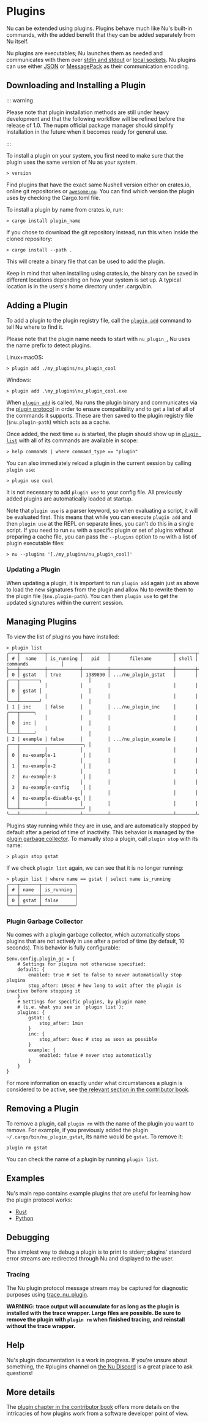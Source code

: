 # Plugins

Nu can be extended using plugins. Plugins behave much like Nu's built-in commands, with the added benefit that they can be added separately from Nu itself.

Nu plugins are executables; Nu launches them as needed and communicates with them over [stdin and stdout](https://en.wikipedia.org/wiki/Standard_streams) or [local sockets](https://en.wikipedia.org/wiki/Inter-process_communication). Nu plugins can use either [JSON](https://www.json.org/) or [MessagePack](https://msgpack.org/) as their communication encoding.

## Downloading and Installing a Plugin

::: warning

Please note that plugin installation methods are still under heavy development and that the following workflow will be refined before the release of 1.0. The nupm official package manager should simplify installation in the future when it becomes ready for general use.

:::

To install a plugin on your system, you first need to make sure that the plugin uses the same version of Nu as your system.

```nu
> version
```

Find plugins that have the exact same Nushell version either on crates.io, online git repositories or [`awesome-nu`](https://github.com/nushell/awesome-nu/blob/main/plugin_details.md). You can find which version the plugin uses by checking the Cargo.toml file.

To install a plugin by name from crates.io, run:

```nu
> cargo install plugin_name
```

If you chose to download the git repository instead, run this when inside the cloned repository:

```nu
> cargo install --path .
```

This will create a binary file that can be used to add the plugin.

Keep in mind that when installing using crates.io, the binary can be saved in different locations depending on how your system is set up. A typical location is in the users's home directory under .cargo/bin.

## Adding a Plugin

To add a plugin to the plugin registry file, call the [`plugin add`](/commands/docs/plugin_add.md) command to tell Nu where to find it.

Please note that the plugin name needs to start with `nu_plugin_`, Nu uses the name prefix to detect plugins.

Linux+macOS:

```nu
> plugin add ./my_plugins/nu_plugin_cool
```

Windows:

```nu
> plugin add .\my_plugins\nu_plugin_cool.exe
```

When [`plugin add`](/commands/docs/plugin_add.md) is called, Nu runs the plugin binary and communicates via the [plugin protocol](/contributor-book/plugin_protocol_reference.md) in order to ensure compatibility and to get a list of all of the commands it supports. These are then saved to the plugin registry file (`$nu.plugin-path`) which acts as a cache.

Once added, the next time `nu` is started, the plugin should show up in [`plugin list`](/commands/docs/plugin_list.md) with all of its commands are available in scope:

```nu
> help commands | where command_type == "plugin"
```

You can also immediately reload a plugin in the current session by calling `plugin use`:

```nu
> plugin use cool
```

It is not necessary to add `plugin use` to your config file. All previously added plugins are automatically loaded at startup.

Note that `plugin use` is a parser keyword, so when evaluating a script, it will be evaluated first. This means that while you can execute `plugin add` and then `plugin use` at the REPL on separate lines, you can't do this in a single script. If you need to run `nu` with a specific plugin or set of plugins without preparing a cache file, you can pass the `--plugins` option to `nu` with a list of plugin executable files:

```nu
> nu --plugins '[./my_plugins/nu_plugin_cool]'
```

### Updating a Plugin

When updating a plugin, it is important to run `plugin add` again just as above to load the new signatures from the plugin and allow Nu to rewrite them to the plugin file (`$nu.plugin-path`). You can then `plugin use` to get the updated signatures within the current session.

## Managing Plugins

To view the list of plugins you have installed:

```nu
> plugin list
╭───┬─────────┬────────────┬─────────┬───────────────────────┬───────┬───────────────────────────────╮
│ # │  name   │ is_running │   pid   │       filename        │ shell │           commands            │
├───┼─────────┼────────────┼─────────┼───────────────────────┼───────┼───────────────────────────────┤
│ 0 │ gstat   │ true       │ 1389890 │ .../nu_plugin_gstat   │       │ ╭───┬───────╮                 │
│   │         │            │         │                       │       │ │ 0 │ gstat │                 │
│   │         │            │         │                       │       │ ╰───┴───────╯                 │
│ 1 │ inc     │ false      │         │ .../nu_plugin_inc     │       │ ╭───┬─────╮                   │
│   │         │            │         │                       │       │ │ 0 │ inc │                   │
│   │         │            │         │                       │       │ ╰───┴─────╯                   │
│ 2 │ example │ false      │         │ .../nu_plugin_example │       │ ╭───┬───────────────────────╮ │
│   │         │            │         │                       │       │ │ 0 │ nu-example-1          │ │
│   │         │            │         │                       │       │ │ 1 │ nu-example-2          │ │
│   │         │            │         │                       │       │ │ 2 │ nu-example-3          │ │
│   │         │            │         │                       │       │ │ 3 │ nu-example-config     │ │
│   │         │            │         │                       │       │ │ 4 │ nu-example-disable-gc │ │
│   │         │            │         │                       │       │ ╰───┴───────────────────────╯ │
╰───┴─────────┴────────────┴─────────┴───────────────────────┴───────┴───────────────────────────────╯
```

Plugins stay running while they are in use, and are automatically stopped by default after a period of time of inactivity. This behavior is managed by the [plugin garbage collector](#plugin-garbage-collector). To manually stop a plugin, call `plugin stop` with its name:

```nu
> plugin stop gstat
```

If we check `plugin list` again, we can see that it is no longer running:

```nu
> plugin list | where name == gstat | select name is_running
╭───┬───────┬────────────╮
│ # │ name  │ is_running │
├───┼───────┼────────────┤
│ 0 │ gstat │ false      │
╰───┴───────┴────────────╯
```

### Plugin Garbage Collector

Nu comes with a plugin garbage collector, which automatically stops plugins that are not actively in use after a period of time (by default, 10 seconds). This behavior is fully configurable:

```nu
$env.config.plugin_gc = {
    # Settings for plugins not otherwise specified:
    default: {
        enabled: true # set to false to never automatically stop plugins
        stop_after: 10sec # how long to wait after the plugin is inactive before stopping it
    }
    # Settings for specific plugins, by plugin name
    # (i.e. what you see in `plugin list`):
    plugins: {
        gstat: {
            stop_after: 1min
        }
        inc: {
            stop_after: 0sec # stop as soon as possible
        }
        example: {
            enabled: false # never stop automatically
        }
    }
}
```

For more information on exactly under what circumstances a plugin is considered to be active, see [the relevant section in the contributor book](/contributor-book/plugins.html#plugin-garbage-collection).

## Removing a Plugin

To remove a plugin, call `plugin rm` with the name of the plugin you want to remove. For example, if you previously added the plugin `~/.cargo/bin/nu_plugin_gstat`, its name would be `gstat`. To remove it:

```nu
plugin rm gstat
```

You can check the name of a plugin by running `plugin list`.

## Examples

Nu's main repo contains example plugins that are useful for learning how the plugin protocol works:

- [Rust](https://github.com/nushell/nushell/tree/main/crates/nu_plugin_example)
- [Python](https://github.com/nushell/nushell/blob/main/crates/nu_plugin_python)

## Debugging

The simplest way to debug a plugin is to print to stderr; plugins' standard error streams are redirected through Nu and displayed to the user.

### Tracing

The Nu plugin protocol message stream may be captured for diagnostic purposes using [trace_nu_plugin](https://crates.io/crates/trace_nu_plugin/).

**WARNING: trace output will accumulate for as long as the plugin is installed with the trace wrapper.  Large files are possible.  Be sure to remove the plugin with `plugin rm` when finished tracing, and reinstall without the trace wrapper.**

## Help

Nu's plugin documentation is a work in progress. If you're unsure about something, the #plugins channel on [the Nu Discord](https://discord.gg/NtAbbGn) is a great place to ask questions!

## More details

The [plugin chapter in the contributor book](/contributor-book/plugins.md) offers more details on the intricacies of how plugins work from a software developer point of view.
